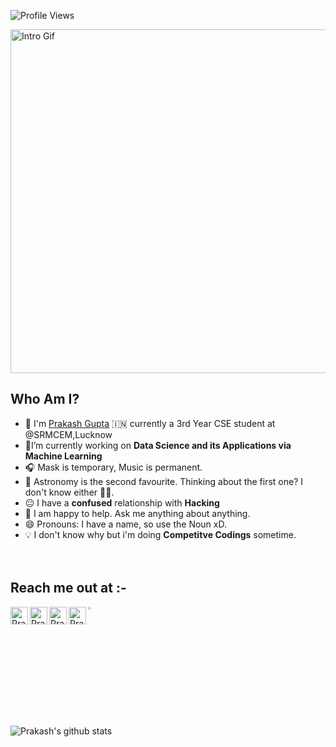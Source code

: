 ![Profile Views](https://rushter.com/counter.svg)
<br>

<img alt = "Intro Gif" src="https://media.giphy.com/media/dWlfjTSCVVi7ufQX15/giphy.gif" width="800" height="550" />


## Who Am I?
   
- :school: I'm [Prakash Gupta](https://github.com/LunaticPrakash)  :india: currently a 3rd Year CSE student at @SRMCEM,Lucknow
- 🎯I’m currently working on  **Data Science and its Applications via Machine Learning**
- 🎧 Mask is temporary, Music is permanent.
- 🔭 Astronomy is the second favourite. Thinking about the first one? I don't know either 🤷‍♂️.
- :neutral_face: I have a **confused** relationship with **Hacking**
- 💬 I am happy to help. Ask me anything about anything.
- 😄 Pronouns: I have a name, so use the Noun xD.
- :bulb: I don't know why but i'm doing **Competitve Codings** sometime. <br> <br> <br>

## Reach me out at :-
 <a target = "_blank" href="https://twitter.com/Lunatic_Prakash">
  <img align="left" alt="Prakash's Twitter" width="28x" src="https://img.icons8.com/color/48/000000/twitter.png" />
</a>

<a target = "_blank" href="https://www.linkedin.com/in/prakashgupta-/">
  <img align="left" alt="Prakash's Linkdein" width="28px" src="https://img.icons8.com/color/48/000000/linkedin.png" />
</a>

<a target = "_blank" href="https://www.instagram.com/its___prakash/">
  <img align="left" alt="Prakash's Instagram" width="28px" src="https://img.icons8.com/fluent/48/000000/instagram-new.png" width="3.5%" />
</a>

<a target = "_blank" href="https://www.facebook.com/profile.php?id=100004385356275">
  <img align="left" alt="Prakash's Facebook" width="28px" src="https://img.icons8.com/fluent/48/000000/facebook-new.png" />
</a>

<a target = "_blank" href="mailto:prakash.25gupta@gmail.com">
  <img src="https://img.icons8.com/fluent/48/000000/gmail.png" width="3.3%"/> </a>                                 
  
 <br>   <br>          
               
 
![Prakash's github stats](https://github-readme-stats.vercel.app/api?username=LunaticPrakash&show_icons=true&hide=[%22issues%22])
 
